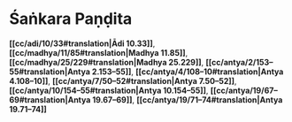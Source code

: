 # Śaṅkara Paṇḍita

**[[cc/adi/10/33#translation|Ādi 10.33]]**, **[[cc/madhya/11/85#translation|Madhya 11.85]]**, **[[cc/madhya/25/229#translation|Madhya 25.229]]**, **[[cc/antya/2/153–55#translation|Antya 2.153–55]]**, **[[cc/antya/4/108–10#translation|Antya 4.108–10]]**, **[[cc/antya/7/50–52#translation|Antya 7.50–52]]**, **[[cc/antya/10/154–55#translation|Antya 10.154–55]]**, **[[cc/antya/19/67–69#translation|Antya 19.67–69]]**, **[[cc/antya/19/71–74#translation|Antya 19.71–74]]**

